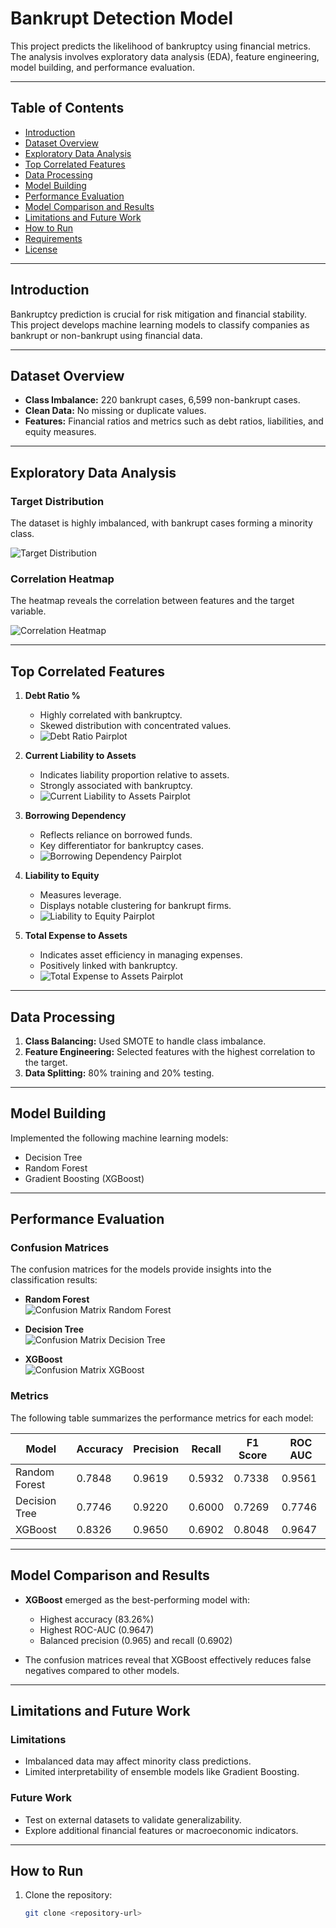 # Bankrupt Detection Model

This project predicts the likelihood of bankruptcy using financial metrics. The analysis involves exploratory data analysis (EDA), feature engineering, model building, and performance evaluation.

---

## Table of Contents
- [Introduction](#introduction)
- [Dataset Overview](#dataset-overview)
- [Exploratory Data Analysis](#exploratory-data-analysis)
- [Top Correlated Features](#top-correlated-features)
- [Data Processing](#data-processing)
- [Model Building](#model-building)
- [Performance Evaluation](#performance-evaluation)
- [Model Comparison and Results](#model-comparison-and-results)
- [Limitations and Future Work](#limitations-and-future-work)
- [How to Run](#how-to-run)
- [Requirements](#requirements)
- [License](#license)

---

## Introduction
Bankruptcy prediction is crucial for risk mitigation and financial stability. This project develops machine learning models to classify companies as bankrupt or non-bankrupt using financial data.

---

## Dataset Overview
- **Class Imbalance:** 220 bankrupt cases, 6,599 non-bankrupt cases.
- **Clean Data:** No missing or duplicate values.
- **Features:** Financial ratios and metrics such as debt ratios, liabilities, and equity measures.

---

## Exploratory Data Analysis

### Target Distribution
The dataset is highly imbalanced, with bankrupt cases forming a minority class.

![Target Distribution](images/target_distribution.png)

### Correlation Heatmap
The heatmap reveals the correlation between features and the target variable.

![Correlation Heatmap](images/correlation_heatmap.png)

---

## Top Correlated Features

1. **Debt Ratio %**
   - Highly correlated with bankruptcy.
   - Skewed distribution with concentrated values.
   - ![Debt Ratio Pairplot](images/debt_ratio_pairplot.png)

2. **Current Liability to Assets**
   - Indicates liability proportion relative to assets.
   - Strongly associated with bankruptcy.
   - ![Current Liability to Assets Pairplot](images/current_liability_assets_pairplot.png)

3. **Borrowing Dependency**
   - Reflects reliance on borrowed funds.
   - Key differentiator for bankruptcy cases.
   - ![Borrowing Dependency Pairplot](images/borrowing_dependency_pairplot.png)

4. **Liability to Equity**
   - Measures leverage.
   - Displays notable clustering for bankrupt firms.
   - ![Liability to Equity Pairplot](images/liability_to_equity_pairplot.png)

5. **Total Expense to Assets**
   - Indicates asset efficiency in managing expenses.
   - Positively linked with bankruptcy.
   - ![Total Expense to Assets Pairplot](images/total_expense_assets_pairplot.png)

---

## Data Processing
1. **Class Balancing:** Used SMOTE to handle class imbalance.
2. **Feature Engineering:** Selected features with the highest correlation to the target.
3. **Data Splitting:** 80% training and 20% testing.

---

## Model Building
Implemented the following machine learning models:
- Decision Tree
- Random Forest
- Gradient Boosting (XGBoost)

---

## Performance Evaluation

### Confusion Matrices
The confusion matrices for the models provide insights into the classification results:

- **Random Forest**  
  ![Confusion Matrix Random Forest](images/confusion_matrix_rf.png)

- **Decision Tree**  
  ![Confusion Matrix Decision Tree](images/confusion_matrix_dt.png)

- **XGBoost**  
  ![Confusion Matrix XGBoost](images/confusion_matrix_xgb.png)

### Metrics
The following table summarizes the performance metrics for each model:

| Model               | Accuracy | Precision | Recall  | F1 Score | ROC AUC  |
|---------------------|----------|-----------|---------|----------|----------|
| Random Forest       | 0.7848   | 0.9619    | 0.5932  | 0.7338   | 0.9561   |
| Decision Tree       | 0.7746   | 0.9220    | 0.6000  | 0.7269   | 0.7746   |
| XGBoost             | 0.8326   | 0.9650    | 0.6902  | 0.8048   | 0.9647   |

---

## Model Comparison and Results

- **XGBoost** emerged as the best-performing model with:
  - Highest accuracy (83.26%)
  - Highest ROC-AUC (0.9647)
  - Balanced precision (0.965) and recall (0.6902)

- The confusion matrices reveal that XGBoost effectively reduces false negatives compared to other models.

---

## Limitations and Future Work

### Limitations
- Imbalanced data may affect minority class predictions.
- Limited interpretability of ensemble models like Gradient Boosting.

### Future Work
- Test on external datasets to validate generalizability.
- Explore additional financial features or macroeconomic indicators.

---

## How to Run

1. Clone the repository:
   ```bash
   git clone <repository-url>
